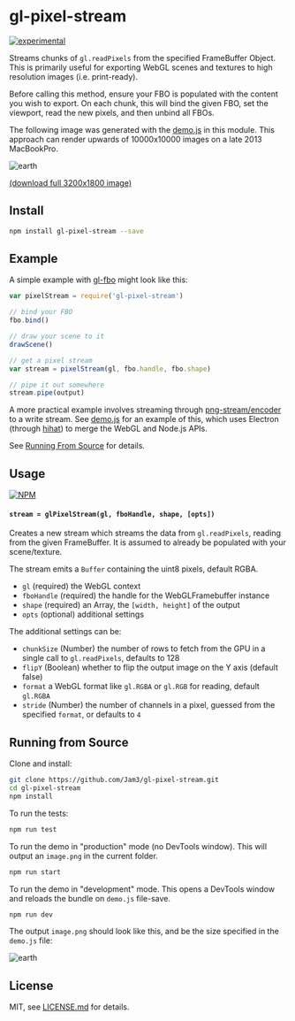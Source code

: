 # gl-pixel-stream

[![experimental](http://badges.github.io/stability-badges/dist/experimental.svg)](http://github.com/badges/stability-badges)

Streams chunks of `gl.readPixels` from the specified FrameBuffer Object. This is primarily useful for exporting WebGL scenes and textures to high resolution images (i.e. print-ready). 

Before calling this method, ensure your FBO is populated with the content you wish to export. On each chunk, this will bind the given FBO, set the viewport, read the new pixels, and then unbind all FBOs.

The following image was generated with the [demo.js](./demo.js) in this module. This approach can render upwards of 10000x10000 images on a late 2013 MacBookPro.

![earth](http://i.imgur.com/ee6nE6i.png)

[(download full 3200x1800 image)](https://www.dropbox.com/s/crojjnh5in2bgsi/gl-pixel-stream.png?dl=0)

## Install

```sh
npm install gl-pixel-stream --save
```

## Example

A simple example with [gl-fbo](https://github.com/stackgl/gl-fbo) might look like this:

```js
var pixelStream = require('gl-pixel-stream')

// bind your FBO
fbo.bind()

// draw your scene to it
drawScene()

// get a pixel stream
var stream = pixelStream(gl, fbo.handle, fbo.shape)

// pipe it out somewhere
stream.pipe(output)
```

A more practical example involves streaming through [png-stream/encoder](https://github.com/devongovett/png-stream) to a write stream. See [demo.js](./demo.js) for an example of this, which uses Electron (through [hihat](https://github.com/Jam3/hihat)) to merge the WebGL and Node.js APIs.

See [Running From Source](#running-from-source) for details.

## Usage

[![NPM](https://nodei.co/npm/gl-pixel-stream.png)](https://www.npmjs.com/package/gl-pixel-stream)

#### `stream = glPixelStream(gl, fboHandle, shape, [opts])`

Creates a new stream which streams the data from `gl.readPixels`, reading from the given FrameBuffer. It is assumed to already be populated with your scene/texture.

The stream emits a `Buffer` containing the uint8 pixels, default RGBA.

- `gl` (required) the WebGL context
- `fboHandle` (required) the handle for the WebGLFramebuffer instance
- `shape` (required) an Array, the `[width, height]` of the output
- `opts` (optional) additional settings

The additional settings can be:

- `chunkSize` (Number) the number of rows to fetch from the GPU in a single call to `gl.readPixels`, defaults to 128
- `flipY` (Boolean) whether to flip the output image on the Y axis (default false)
- `format` a WebGL format like `gl.RGBA` or `gl.RGB` for reading, default `gl.RGBA`
- `stride` (Number) the number of channels in a pixel, guessed from the specified `format`, or defaults to `4`

## Running from Source

Clone and install:

```sh
git clone https://github.com/Jam3/gl-pixel-stream.git
cd gl-pixel-stream
npm install
```

To run the tests:

```sh
npm run test
```

To run the demo in "production" mode (no DevTools window). This will output an `image.png` in the current folder.

```sh
npm run start
```

To run the demo in "development" mode. This opens a DevTools window and reloads the bundle on `demo.js` file-save.

```sh
npm run dev
```

The output `image.png` should look like this, and be the size specified in the `demo.js` file:

![earth](http://i.imgur.com/ee6nE6i.png)

## License

MIT, see [LICENSE.md](http://github.com/Jam3/gl-pixel-stream/blob/master/LICENSE.md) for details.
